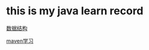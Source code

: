 # this is my java learn record
[数据结构](./src/main/java/org.mgd.dataStruct/%E6%95%B0%E6%8D%AE%E7%BB%93%E6%9E%84.md)

[maven学习](./src/main/java/org.mgd.dataStruct/maven%E4%BC%98%E5%85%88%E7%BA%A7.md)
